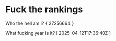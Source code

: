 # Fuck the rankings

Who the hell am I?
{ 27256664 }

What fucking year is it?
[ 2025-04-12T17:36:40Z ]
